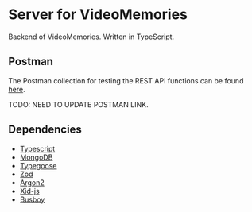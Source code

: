 # Server for VideoMemories

Backend of VideoMemories. Written in TypeScript.

## Postman
The Postman collection for testing the REST API functions can be found [here](https://google.com).

TODO: NEED TO UPDATE POSTMAN LINK.

## Dependencies
- [Typescript](https://github.com/microsoft/TypeScript)
- [MongoDB](https://github.com/mongodb/mongo)
- [Typegoose](https://github.com/typegoose/typegoose)
- [Zod](https://github.com/colinhacks/zod)
- [Argon2](https://www.npmjs.com/package/argon2)
- [Xid-js](https://www.npmjs.com/package/xid-js)
- [Busboy](https://github.com/mscdex/busboy)
